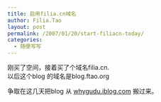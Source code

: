 ```yaml
---
title: 启用filia.cn域名
author: Filia.Tao
layout: post
permalink: /2007/01/20/start-filiacn-today/
categories:
  - 随便写写
---
```

刚买了空间，接着买了个域名filia.cn.  
以后这个blog 的域名是blog.ftao.org

争取在这几天把blog 从 <a title="My Old Blog Site" href="http://whygudu.iblog.com" target="_blank">whygudu.iblog.com</a> 搬过来。
